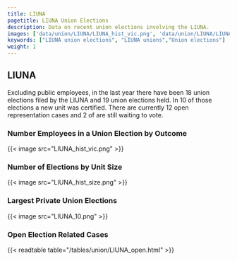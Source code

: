 ```yaml
---
title: LIUNA
pagetitle: LIUNA Union Elections
description: Data on recent union elections involving the LIUNA.
images: ['data/union/LIUNA/LIUNA_hist_vic.png', 'data/union/LIUNA/LIUNA_hist_size.png', 'data/union/LIUNA/LIUNA_10.png']
keywords: ["LIUNA union elections", "LIUNA unions","Union elections"]
weight: 1
---
```

##  LIUNA

Excluding public employees, in the last year there have been 18 union elections filed by the LIUNA and 19 union elections held. In 10 of those elections a new unit was certified. There are currently 12 open representation cases and 2 of are still waiting to vote.

### Number Employees in a Union Election by Outcome
{{< image src="LIUNA_hist_vic.png" >}}

### Number of Elections by Unit Size
{{< image src="LIUNA_hist_size.png" >}}

### Largest Private Union Elections
{{< image src="LIUNA_10.png" >}}

### Open Election Related Cases
{{< readtable table="/tables/union/LIUNA_open.html" >}}

